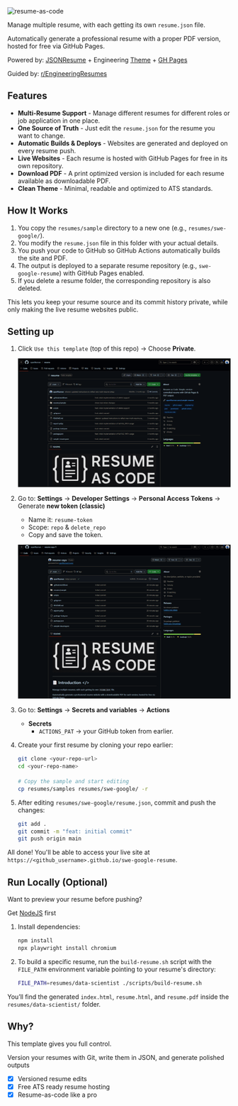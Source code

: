 <img width="867" height="265" alt="resume-as-code" src="https://github.com/user-attachments/assets/ab42ab59-e8f3-49d9-a193-40007a9a99e0" />

Manage multiple resume, with each getting its own `resume.json` file.

Automatically generate a professional resume with a proper PDF version, hosted for free via GitHub Pages.

Powered by: [JSONResume](https://jsonresume.org/) + Engineering [Theme](https://github.com/skoenig/jsonresume-theme-engineering) + [GH Pages](https://pages.github.com/)

Guided by: [r/EngineeringResumes](https://www.reddit.com/r/EngineeringResumes/wiki/index/)

## Features

- **Multi-Resume Support** - Manage different resumes for different roles or job application in one place.
- **One Source of Truth** - Just edit the `resume.json` for the resume you want to change.
- **Automatic Builds & Deploys** - Websites are generated and deployed on every resume push.
- **Live Websites** - Each resume is hosted with GitHub Pages for free in its own repository.
- **Download PDF** - A print optimized version is included for each resume available as downloadable PDF.
- **Clean Theme** - Minimal, readable and optimized to ATS standards.

## How It Works

1.  You copy the `resumes/sample` directory to a new one (e.g., `resumes/swe-google/`).
2.  You modify the `resume.json` file in this folder with your actual details.
3.  You push your code to GitHub so GitHub Actions automatically builds the site and PDF.
4.  The output is deployed to a separate resume repository (e.g., `swe-google-resume`) with GitHub Pages enabled.
5.  If you delete a resume folder, the corresponding repository is also deleted.

This lets you keep your resume source and its commit history private, while only making the live resume websites public.

## Setting up

1.  Click `Use this template` (top of this repo) → Choose **Private**.

    ![resume-template](assets/resume-template.gif)

2.  Go to: **Settings** → **Developer Settings** → **Personal Access Tokens** → Generate **new token (classic)**
    -   Name it: `resume-token`
    -   Scope: `repo` & `delete_repo`
    -   Copy and save the token.

    ![resume-token](assets/resume-token.gif)

3.  Go to: **Settings** → **Secrets and variables** → **Actions**
    -   **Secrets**
        -   `ACTIONS_PAT` → your GitHub token from earlier.

4.  Create your first resume by cloning your repo earlier:
    ```bash
    git clone <your-repo-url>
    cd <your-repo-name>

    # Copy the sample and start editing
    cp resumes/samples resumes/swe-google/ -r
    ```

5.  After editing `resumes/swe-google/resume.json`, commit and push the changes:
    ```bash
    git add .
    git commit -m "feat: initial commit"
    git push origin main
    ```

All done! You'll be able to access your live site at `https://<github_username>.github.io/swe-google-resume`.

## Run Locally (Optional)

Want to preview your resume before pushing?

Get [NodeJS](https://docs.npmjs.com/downloading-and-installing-node-js-and-npm) first

1.  Install dependencies:
    ```bash
    npm install
    npx playwright install chromium
    ```

2.  To build a specific resume, run the `build-resume.sh` script with the `FILE_PATH` environment variable pointing to your resume's directory:
    ```bash
    FILE_PATH=resumes/data-scientist ./scripts/build-resume.sh
    ```

You’ll find the generated `index.html`, `resume.html`, and `resume.pdf` inside the `resumes/data-scientist/` folder.

## Why?

This template gives you full control.

Version your resumes with Git, write them in JSON, and generate polished outputs

- [x] Versioned resume edits
- [x] Free ATS ready resume hosting
- [x] Resume-as-code like a pro
